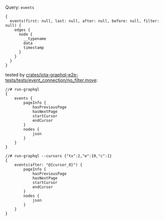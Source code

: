 Query: `events`

```
{
  events(first: null, last: null, after: null, before: null, filter: null) {
    edges {
      node {
        __typename
        data
        timestamp
      }
    }
  }
}
```

tested by [crates/iota-graphql-e2e-tests/tests/event_connection/no_filter.move](../../../iota-graphql-e2e-tests/tests/event_connection/no_filter.move):

```
//# run-graphql
{
    events {
        pageInfo {
            hasPreviousPage
            hasNextPage
            startCursor
            endCursor
        }
        nodes {
            json
        }
    }
}

//# run-graphql --cursors {"tx":2,"e":19,"c":1}
{
    events(after: "@{cursor_0}") {
        pageInfo {
            hasPreviousPage
            hasNextPage
            startCursor
            endCursor
        }
        nodes {
            json
        }
    }
}
```
